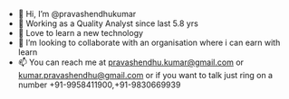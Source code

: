 - 👋 Hi, I’m @pravashendhukumar
- 👀 Working as a Quality Analyst since last 5.8 yrs 
- 🌱 Love to learn a new technology
- 💞️ I’m looking to collaborate with an organisation where i can earn with learn
- 📫 You can reach me at pravashendhu.kumar@gmail.com or kumar.pravashendhu@gmail.com or if you want to talk just ring on a number +91-9958411900,+91-9830669939


<!---
pravashendhukumar/pravashendhukumar is a ✨ special ✨ repository because its `README.md` (this file) appears on your GitHub profile.
You can click the Preview link to take a look at your changes.
--->
